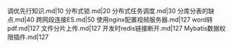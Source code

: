 调优先行知识.md|10
分布式锁.md|20
分布式任务调度.md|30
分库分表的缺点.md|40
跨网段连接ES.md|50
使用nginx配置视频服务器.md|127
word转pdf.md|127
文件分片上传.md|127
开发时redis链接断开.md|127
Mybatis数据权限插件.md|127
